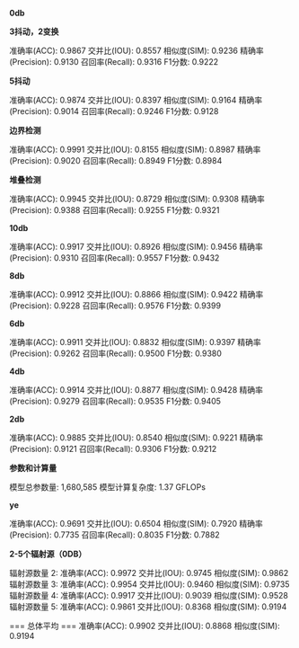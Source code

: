 **0db**

**3抖动，2变换**

准确率(ACC): 0.9867
交并比(IOU): 0.8557
相似度(SIM): 0.9236
精确率(Precision): 0.9130
召回率(Recall): 0.9316
F1分数: 0.9222

**5抖动**

准确率(ACC): 0.9874
交并比(IOU): 0.8397
相似度(SIM): 0.9164
精确率(Precision): 0.9014
召回率(Recall): 0.9246
F1分数: 0.9128

**边界检测**

准确率(ACC): 0.9991
交并比(IOU): 0.8155
相似度(SIM): 0.8987
精确率(Precision): 0.9020
召回率(Recall): 0.8949
F1分数: 0.8984

**堆叠检测**

准确率(ACC): 0.9945
交并比(IOU): 0.8729
相似度(SIM): 0.9308
精确率(Precision): 0.9388
召回率(Recall): 0.9255
F1分数: 0.9321



**10db**

准确率(ACC): 0.9917
交并比(IOU): 0.8926
相似度(SIM): 0.9456
精确率(Precision): 0.9310
召回率(Recall): 0.9557
F1分数: 0.9432

**8db**

准确率(ACC): 0.9912
交并比(IOU): 0.8866
相似度(SIM): 0.9422
精确率(Precision): 0.9228
召回率(Recall): 0.9576
F1分数: 0.9399

**6db**

准确率(ACC): 0.9911
交并比(IOU): 0.8832
相似度(SIM): 0.9397
精确率(Precision): 0.9262
召回率(Recall): 0.9500
F1分数: 0.9380

**4db**

准确率(ACC): 0.9914
交并比(IOU): 0.8877
相似度(SIM): 0.9428
精确率(Precision): 0.9279
召回率(Recall): 0.9535
F1分数: 0.9405

**2db**

准确率(ACC): 0.9885
交并比(IOU): 0.8540
相似度(SIM): 0.9221
精确率(Precision): 0.9121
召回率(Recall): 0.9306
F1分数: 0.9212



**参数和计算量**

模型总参数量: 1,680,585
模型计算复杂度: 1.37 GFLOPs



**ye**

准确率(ACC): 0.9691
交并比(IOU): 0.6504
相似度(SIM): 0.7920
精确率(Precision): 0.7735
召回率(Recall): 0.8035
F1分数: 0.7882



**2-5个辐射源（0DB）**

辐射源数量 2:
  准确率(ACC): 0.9972
  交并比(IOU): 0.9745
  相似度(SIM): 0.9862
辐射源数量 3:
  准确率(ACC): 0.9954
  交并比(IOU): 0.9460
  相似度(SIM): 0.9735
辐射源数量 4:
  准确率(ACC): 0.9917
  交并比(IOU): 0.9039
  相似度(SIM): 0.9528
辐射源数量 5:
  准确率(ACC): 0.9861
  交并比(IOU): 0.8368
  相似度(SIM): 0.9194

=== 总体平均 ===
准确率(ACC): 0.9902 
交并比(IOU): 0.8868
相似度(SIM): 0.9194




